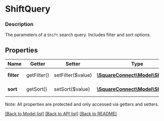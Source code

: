 # ShiftQuery

### Description

The parameters of a `Shift` search query. Includes filter and sort options.

## Properties
Name | Getter | Setter | Type | Description | Notes
------------ | ------------- | ------------- | ------------- | ------------- | -------------
**filter** | getFilter() | setFilter($value) | [**\SquareConnect\Model\ShiftFilter**](ShiftFilter.md) | Query filter options | [optional] 
**sort** | getSort() | setSort($value) | [**\SquareConnect\Model\ShiftSort**](ShiftSort.md) | Sort order details | [optional] 

Note: All properties are protected and only accessed via getters and setters.

[[Back to Model list]](../../README.md#documentation-for-models) [[Back to API list]](../../README.md#documentation-for-api-endpoints) [[Back to README]](../../README.md)

